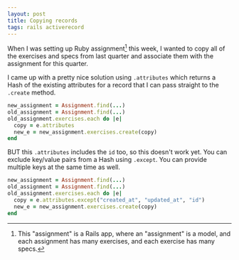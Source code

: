 ```yaml
---
layout: post
title: Copying records
tags: rails activerecord
---
```


When I was setting up Ruby assignment[^1] this week, I wanted to copy all of the exercises and specs from last quarter and associate them with the assignment for this quarter.

I came up with a pretty nice solution using `.attributes` which returns a Hash of the existing attributes for a record that I can pass straight to the `.create` method.

```ruby
new_assignment = Assignment.find(...)
old_assignment = Assignment.find(...)
old_assignment.exercises.each do |e|
  copy = e.attributes
  new_e = new_assignment.exercises.create(copy)
end
```

BUT this `.attributes` includes the `id` too, so this doesn't work yet. You can exclude key/value pairs from a Hash using `.except`. You can provide multiple keys at the same time as well.

```ruby
new_assignment = Assignment.find(...)
old_assignment = Assignment.find(...)
old_assignment.exercises.each do |e|
  copy = e.attributes.except("created_at", "updated_at", "id")
  new_e = new_assignment.exercises.create(copy)
end
```

[^1]: This "assignment" is a Rails app, where an "assignment" is a model, and each assignment has many exercises, and each exercise has many specs.
